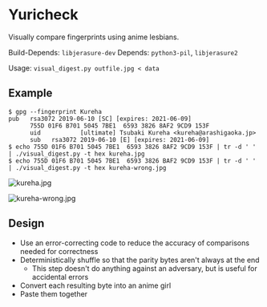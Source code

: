 # Yuricheck

Visually compare fingerprints using anime lesbians.

Build-Depends: `libjerasure-dev`
Depends: `python3-pil`, `libjerasure2`

Usage: `visual_digest.py outfile.jpg < data`


## Example

    $ gpg --fingerprint Kureha
    pub   rsa3072 2019-06-10 [SC] [expires: 2021-06-09]
          755D 01F6 B701 5045 7BE1  6593 3826 8AF2 9CD9 153F
          uid           [ultimate] Tsubaki Kureha <kureha@arashigaoka.jp>
          sub   rsa3072 2019-06-10 [E] [expires: 2021-06-09]
    $ echo 755D 01F6 B701 5045 7BE1  6593 3826 8AF2 9CD9 153F | tr -d ' ' | ./visual_digest.py -t hex kureha.jpg
    $ echo 755D 01F6 B701 5045 7BE1  6593 3826 BAF2 9CD9 153F | tr -d ' ' | ./visual_digest.py -t hex kureha-wrong.jpg

![kureha.jpg](http://web.mit.edu/~ikdc/Public/kureha.jpg "See, they're totally different!")

![kureha-wrong.jpg](http://web.mit.edu/~ikdc/Public/kureha-wrong.jpg "See, they're totally different!")

## Design

- Use an error-correcting code to reduce the accuracy of comparisons
  needed for correctness
- Deterministically shuffle so that the parity bytes aren't always at the end
  - This step doesn't do anything against an adversary, but is useful
    for accidental errors
- Convert each resulting byte into an anime girl
- Paste them together
